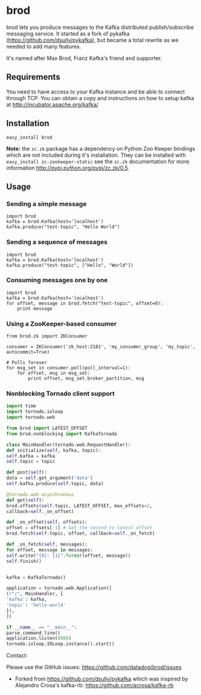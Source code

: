 # brod

brod lets you produce messages to the Kafka distributed publish/subscribe 
messaging service. It started as a fork of pykafka 
(https://github.com/dsully/pykafka), but became a total rewrite as we needed to
add many features.

It's named after Max Brod, Franz Kafka's friend and supporter.

## Requirements

You need to have access to your Kafka instance and be able to connect through
TCP. You can obtain a copy and instructions on how to setup kafka at
http://incubator.apache.org/kafka/

## Installation

`easy_install brod`

**Note:** the `zc.zk` package has a dependency on Python Zoo Keeper bindings which are not included during it's installation. They can be installed with `easy_install zc-zookeeper-static` see the `zc.zk` documentation for more information http://pypi.python.org/pypi/zc.zk/0.5.

## Usage

### Sending a simple message

    import brod
    kafka = brod.Kafka(host='localhost')
    kafka.produce("test-topic", "Hello World")

### Sending a sequence of messages

    import brod
    kafka = brod.Kafka(host='localhost')
    kafka.produce("test-topic", ["Hello", "World"])

### Consuming messages one by one

    import brod
    kafka = brod.Kafka(host='localhost')
    for offset, message in brod.fetch("test-topic", offset=0):
        print message

### Using a ZooKeeper-based consumer

    from brod.zk import ZKConsumer

    consumer = ZKConsumer('zk_host:2181', 'my_consumer_group', 'my_topic', autocommit=True)

    # Polls forever
    for msg_set in consumer.poll(poll_interval=1):
        for offset, msg in msg_set:
            print offset, msg_set.broker_partition, msg

### Nonblocking Tornado client support

```python
import time
import tornado.ioloop
import tornado.web

from brod import LATEST_OFFSET
from brod.nonblocking import KafkaTornado

class MainHandler(tornado.web.RequestHandler):
def initialize(self, kafka, topic):
self.kafka = kafka
self.topic = topic

def post(self):
data = self.get_argument('data')
self.kafka.produce(self.topic, data)

@tornado.web.asynchronous
def get(self):
brod.offsets(self.topic, LATEST_OFFSET, max_offsets=2, 
callback=self._on_offset)

def _on_offset(self, offsets):
offset = offsets[-1] # Get the second to latest offset
brod.fetch(self.topic, offset, callback=self._on_fetch)

def _on_fetch(self, messages):
for offset, message in messages:
self.write("{0}: {1}".format(offset, message))
self.finish()


kafka = KafkaTornado()

application = tornado.web.Application([
(r"/", MainHandler, {
'kafka': kafka,
'topic': 'hello-world'
}),
])

if __name__ == "__main__":
parse_command_line()
application.listen(8888)
tornado.ioloop.IOLoop.instance().start()
```
    

Contact:

Please use the GitHub issues: https://github.com/datadog/brod/issues

* Forked from https://github.com/dsully/pykafka which was inspired by Alejandro Crosa's kafka-rb: https://github.com/acrosa/kafka-rb
